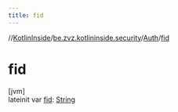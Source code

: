 ```yaml
---
title: fid
---
```

//[KotlinInside](../../../index.html)/[be.zvz.kotlininside.security](../index.html)/[Auth](index.html)/[fid](fid.html)

# fid

[jvm]\
lateinit var [fid](fid.html): [String](https://kotlinlang.org/api/latest/jvm/stdlib/kotlin/-string/index.html)




